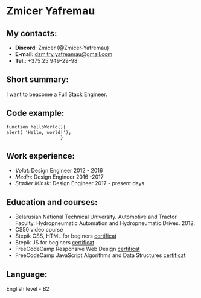 # Zmicer Yafremau

## My contacts:
* **Discord**: Zmicer (@Zmicer-Yafremau)
* **E-mail**: dzmitry.yafreamau@gmail.com
* **Tel.**: +375 25 949-29-98

## Short summary:
I want to beacome a Full Stack Engineer.

## Code example:

```
function helloWorld(){
alert( 'Hello, world!');
                    }
```
## Work experience:

* *Volat*: Design Engineer 2012 - 2016
* *Medin*: Design Engineer 2016 -2017
* *Stadler Minsk*: Design Engineer 2017 - present days.

## Education and courses:

* Belarusian National Technical University. Automotive and Tractor Faculty. Hydropneumatic Automation and Hydropneumatic Drives. 2012.
* CS50 video course
* Stepik CSS, HTML for beginers [certificat](https://stepik.org/cert/300354)
* Stepik JS for beginers [certificat](https://stepik.org/cert/295845)
* FreeCodeCamp Responsive Web Design [certificat](https://www.freecodecamp.org/certification/Zmicer/responsive-web-design) 
* FreeCodeCamp JavaScript Algorithms and Data Structures [certificat](https://www.freecodecamp.org/certification/Zmicer/javascript-algorithms-and-data-structures)  

## Language:

English level - B2

                  
